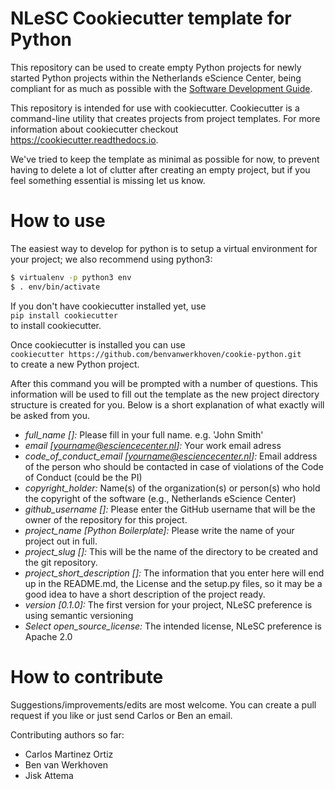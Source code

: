 NLeSC Cookiecutter template for Python
======================================

This repository can be used to create empty Python projects for newly
started Python projects within the Netherlands eScience Center, being
compliant for as much as possible with the [Software Development Guide](https://guide.esciencecenter.nl/).

This repository is intended for use with cookiecutter. Cookiecutter is a
command-line utility that creates projects from project templates. For
more information about cookiecutter checkout
<https://cookiecutter.readthedocs.io>.

We've tried to keep the template as minimal as possible for now, to
prevent having to delete a lot of clutter after creating an empty
project, but if you feel something essential is missing let us know.


How to use
==========
The easiest way to develop for python is to setup a virtual environment for your project; we also recommend using python3:
```bash
$ virtualenv -p python3 env
$ . env/bin/activate
```

If you don't have cookiecutter installed yet, use  
    `pip install cookiecutter`  
to install cookiecutter.

Once cookiecutter is installed you can use  
    `cookiecutter https://github.com/benvanwerkhoven/cookie-python.git`  
to create a new Python project.

After this command you will be prompted with a number of questions. This information will be used to fill out the
template as the new project directory structure is created for you. Below is a short explanation of what exactly will be asked from you.

 * *full_name []:* Please fill in your full name. e.g. 'John Smith'
 * *email [yourname@esciencecenter.nl]:* Your work email adress
 * *code_of_conduct_email [yourname@esciencecenter.nl]:* Email address of the person who should be contacted in case of violations of the Code of Conduct (could be the PI)
 * *copyright_holder:* Name(s) of the organization(s) or person(s) who hold the copyright of the software (e.g., Netherlands eScience Center) 
 * *github_username []:* Please enter the GitHub username that will be the owner of the repository for this project.
 * *project_name [Python Boilerplate]:* Please write the name of your project out in full.
 * *project_slug []:* This will be the name of the directory to be created and the git repository.
 * *project_short_description []:* The information that you enter here will end up in the README.md, the License and the setup.py files, so it may be a good idea to have a short description of the project ready.
 * *version [0.1.0]:* The first version for your project, NLeSC preference is using semantic versioning
 * *Select open_source_license:* The intended license, NLeSC preference is Apache 2.0  


How to contribute
=================
Suggestions/improvements/edits are most welcome. You can create a pull
request if you like or just send Carlos or Ben an email.

Contributing authors so far:
 * Carlos Martinez Ortiz
 * Ben van Werkhoven
 * Jisk Attema
